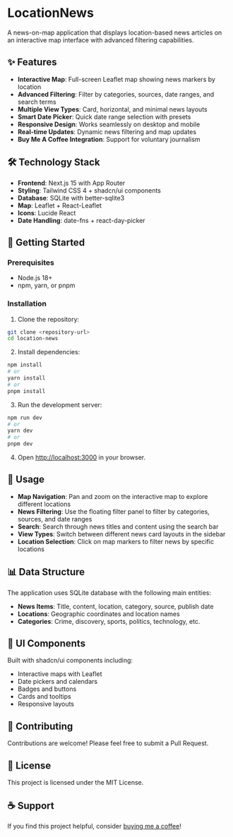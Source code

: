 # LocationNews

A news-on-map application that displays location-based news articles on an interactive map interface with advanced filtering capabilities.

## ✨ Features

- **Interactive Map**: Full-screen Leaflet map showing news markers by location
- **Advanced Filtering**: Filter by categories, sources, date ranges, and search terms
- **Multiple View Types**: Card, horizontal, and minimal news layouts
- **Smart Date Picker**: Quick date range selection with presets
- **Responsive Design**: Works seamlessly on desktop and mobile
- **Real-time Updates**: Dynamic news filtering and map updates
- **Buy Me A Coffee Integration**: Support for voluntary journalism

## 🛠️ Technology Stack

- **Frontend**: Next.js 15 with App Router
- **Styling**: Tailwind CSS 4 + shadcn/ui components
- **Database**: SQLite with better-sqlite3
- **Map**: Leaflet + React-Leaflet
- **Icons**: Lucide React
- **Date Handling**: date-fns + react-day-picker

## 🚀 Getting Started

### Prerequisites

- Node.js 18+ 
- npm, yarn, or pnpm

### Installation

1. Clone the repository:
```bash
git clone <repository-url>
cd location-news
```

2. Install dependencies:
```bash
npm install
# or
yarn install
# or
pnpm install
```

3. Run the development server:
```bash
npm run dev
# or
yarn dev
# or
pnpm dev
```

4. Open [http://localhost:3000](http://localhost:3000) in your browser.

## 📱 Usage

- **Map Navigation**: Pan and zoom on the interactive map to explore different locations
- **News Filtering**: Use the floating filter panel to filter by categories, sources, and date ranges
- **Search**: Search through news titles and content using the search bar
- **View Types**: Switch between different news card layouts in the sidebar
- **Location Selection**: Click on map markers to filter news by specific locations

## 📊 Data Structure

The application uses SQLite database with the following main entities:
- **News Items**: Title, content, location, category, source, publish date
- **Locations**: Geographic coordinates and location names
- **Categories**: Crime, discovery, sports, politics, technology, etc.

## 🎨 UI Components

Built with shadcn/ui components including:
- Interactive maps with Leaflet
- Date pickers and calendars
- Badges and buttons
- Cards and tooltips
- Responsive layouts

## 🤝 Contributing

Contributions are welcome! Please feel free to submit a Pull Request.

## 📄 License

This project is licensed under the MIT License.

## ☕ Support

If you find this project helpful, consider [buying me a coffee](https://www.buymeacoffee.com/mucahidyazar)!
